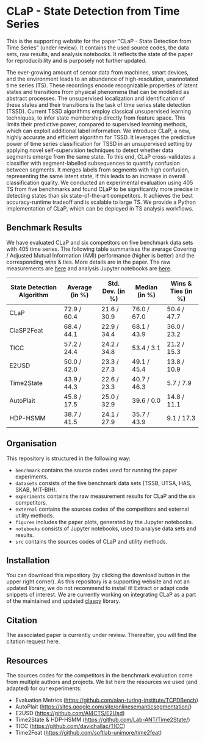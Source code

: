 # CLaP - State Detection from Time Series

This is the supporting website for the paper "CLaP - State Detection from Time Series" (under review). It contains the used source codes, the data sets, raw results, and analysis notebooks. It reflects the state of the paper for reproducibility and is purposely not further updated.


The ever-growing amount of sensor data from machines, smart devices, and the environment leads to an abundance of high-resolution, unannotated time series (TS). These recordings encode recognizable properties of latent states and transitions from physical phenomena that can be modelled as abstract processes. The unsupervised localization and identification of these states and their transitions is the task of time series state detection (TSSD). Current TSSD algorithms employ classical unsupervised learning techniques, to infer state membership directly from feature space. This limits their predictive power, compared to supervised learning methods, which can exploit additional label information. We introduce CLaP, a new, highly accurate and efficient algorithm for TSSD. It leverages the predictive power of time series classification for TSSD in an unsupervised setting by applying novel self-supervision techniques to detect whether data segments emerge from the same state. To this end, CLaP cross-validates a classifier with segment-labelled subsequences to quantify confusion between segments. It merges labels from segments with high confusion, representing the same latent state, if this leads to an increase in overall classification quality. We conducted an experimental evaluation using 405 TS from five benchmarks and found CLaP to be significantly more precise in detecting states than six state-of-the-art competitors. It achieves the best accuracy-runtime tradeoff and is scalable to large TS. We provide a Python implementation of CLaP, which can be deployed in TS analysis workflows.


## Benchmark Results

We have evaluated CLaP and six competitors on five benchmark data sets with 405 time series. The following table summarises the average Covering / Adjusted Mutual Information (AMI) performance (higher is better) and the corresponding wins & ties. More details are in the paper. The raw measurements are <a target="_blank" href="https://github.com/ermshaua/classification-label-profile/blob/main/experiments">here</a> and analysis Jupyter notebooks are <a target="_blank" href="https://github.com/ermshaua/classification-label-profile/blob/main/notebooks/comparative_analysis/">here</a>.

| State Detection Algorithm | Average (in %) | Std. Dev. (in %) | Median (in %) | Wins & Ties (in %) |
|---------------------------|---------------|------------------|---------------|--------------------|
| CLaP                      | 72.9 / 60.4   | 21.6 / 30.9      | 76.0 / 67.0   | 50.4 / 47.7            |
| ClaSP2Feat                | 68.4 / 44.1   | 22.9 / 34.4      | 68.1 / 43.9   | 36.0 / 23.2            |
| TICC                      | 57.2 / 24.4   | 24.2 / 34.8      | 53.4 / 3.1    | 21.2 / 15.3            |
| E2USD                     | 50.0 / 42.0   | 23.3 / 27.3      | 49.1 / 45.4   | 13.8 / 10.9            |
| Time2State                | 43.9 / 44.3   | 22.6 / 23.3      | 40.7 / 46.3   | 5.7 / 7.9             |
| AutoPlait                 | 45.8 / 17.5   | 25.0 / 32.9      | 39.6 / 0.0    | 14.8 / 11.1            |
| HDP-HSMM                  | 38.7 / 41.5   | 24.1 / 27.9      | 35.7 / 43.9   | 9.1 / 17.3             |


## Organisation

This repository is structured in the following way: 

- `benchmark` contains the source codes used for running the paper experiments.
- `datasets` consists of the five benchmark data sets (TSSB, UTSA, HAS, SKAB, MIT-BIH).
- `experiments` contains the raw measurement results for CLaP and the six competitors. 
- `external` contains the sources codes of the competitors and external utility methods.
- `figures` includes the paper plots, generated by the Jupyter notebooks.
- `notebooks` consists of Jupyter notebooks, used to analyse data sets and results.
- `src` contains the sources codes of CLaP and utility methods.

## Installation

You can download this repository (by clicking the download button in the upper right corner). As this repository is a supporting website and not an updated library, we do not recommend to install it! Extract or adapt code snippets of interest. We are currently working on integrating CLaP as a part of the maintained and updated <a href="https://github.com/ermshaua/claspy" target="_blank">claspy</a> library.

## Citation

The associated paper is currently under review. Thereafter, you will find the citation request here.

## Resources

The sources codes for the competitors in the benchmark evaluation come from multiple authors and projects. We list here the resources we used (and adapted) for our experiments:
- Evaluation Metrics (https://github.com/alan-turing-institute/TCPDBench)
- AutoPlait (https://sites.google.com/site/onlinesemanticsegmentation/)
- E2USD (https://github.com/AI4CTS/E2Usd)
- Time2State & HDP-HSMM (https://github.com/Lab-ANT/Time2State/)
- TICC (https://github.com/davidhallac/TICC)
- Time2Feat (https://github.com/softlab-unimore/time2feat)
